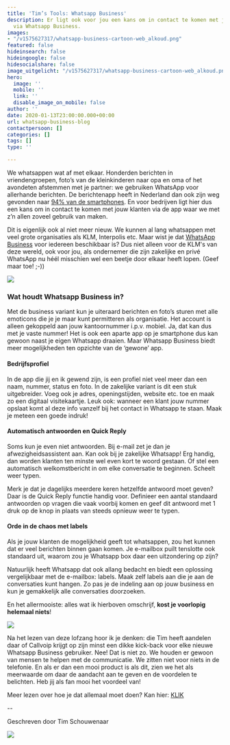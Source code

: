 ```yaml
---
title: 'Tim’s Tools: Whatsapp Business'
description: Er ligt ook voor jou een kans om in contact te komen met jouw klanten
  via Whatsapp Business.
images:
- "/v1575627317/whatsapp-business-cartoon-web_alkoud.png"
featured: false
hideinsearch: false
hideingoogle: false
hidesocialshare: false
image_uitgelicht: "/v1575627317/whatsapp-business-cartoon-web_alkoud.png"
hero:
  image: ''
  mobile: ''
  link: ''
  disable_image_on_mobile: false
author: ''
date: 2020-01-13T23:00:00.000+00:00
url: whatsapp-business-blog
contactpersoon: []
categories: []
tags: []
type: ''

---
```

We whatsappen wat af met elkaar. Honderden berichten in vriendengroepen, foto’s van de kleinkinderen naar opa en oma of het avondeten afstemmen met je partner: we gebruiken WhatsApp voor allerhande berichten. De berichtenapp heeft in Nederland dan ook zijn weg gevonden naar [94% van de smartphones](https://www.emerce.nl/nieuws/facebook-domineert-nederlands-speelveld-apps-berichten-sociale-media). En voor bedrijven ligt hier dus een kans om in contact te komen met jouw klanten via de app waar we met z’n allen zoveel gebruik van maken.

Dit is eigenlijk ook al niet meer nieuw. We kunnen al lang whatsappen met veel grote organisaties als KLM, Interpolis etc. Maar wist je dat [WhatsApp Business](https://www.whatsapp.com/business/) voor iedereen beschikbaar is? Dus niet alleen voor de KLM's van deze wereld, ook voor jou, als ondernemer die zijn zakelijke en privé WhatsApp nu héél misschien wel een beetje door elkaar heeft lopen. (Geef maar toe! ;-))

![](https://res.cloudinary.com/callvoip/image/upload/v1575627200/whatsapp-business-web_i8itfl.png)

### Wat houdt Whatsapp Business in?

Met de business variant kun je uiteraard berichten en foto’s sturen met alle emoticons die je je maar kunt permitteren als organisatie. Het account is alleen gekoppeld aan jouw kantoornummer i.p.v. mobiel. Ja, dat kan dus met je vaste nummer! Het is ook een aparte app op je smartphone dus kan gewoon naast je eigen Whatsapp draaien. Maar Whatsapp Business biedt meer mogelijkheden ten opzichte van de ‘gewone’ app.

#### Bedrijfsprofiel

In de app die jij en ik gewend zijn, is een profiel niet veel meer dan een naam, nummer, status en foto. In de zakelijke variant is dit een stuk uitgebreider. Voeg ook je adres, openingstijden, website etc. toe en maak zo een digitaal visitekaartje. Leuk ook: wanneer een klant jouw nummer opslaat komt al deze info vanzelf bij het contact in Whatsapp te staan. Maak je meteen een goede indruk!

#### Automatisch antwoorden en Quick Reply

Soms kun je even niet antwoorden. Bij e-mail zet je dan je afwezigheidsassistent aan. Kan ook bij je zakelijke Whatsapp! Erg handig, dan worden klanten ten minste wel even kort te woord gestaan. Of stel een automatisch welkomstbericht in om elke conversatie te beginnen. Scheelt weer typen.

Merk je dat je dagelijks meerdere keren hetzelfde antwoord moet geven? Daar is de Quick Reply functie handig voor. Definieer een aantal standaard antwoorden op vragen die vaak voorbij komen en geef dit antwoord met 1 druk op de knop in plaats van steeds opnieuw weer te typen.

#### Orde in de chaos met labels

Als je jouw klanten de mogelijkheid geeft tot whatsappen, zou het kunnen dat er veel berichten binnen gaan komen. Je e-mailbox puilt tenslotte ook standaard uit, waarom zou je Whatsapp box daar een uitzondering op zijn?

Natuurlijk heeft Whatsapp dat ook allang bedacht en biedt een oplossing vergelijkbaar met de e-mailbox: labels. Maak zelf labels aan die je aan de conversaties kunt hangen. Zo pas je de indeling aan op jouw business en kun je gemakkelijk alle conversaties doorzoeken.

En het allermooiste: alles wat ik hierboven omschrijf, **kost je voorlopig helemaal niets**!

![](https://res.cloudinary.com/callvoip/image/upload/v1575627317/whatsapp-business-cartoon-web_alkoud.png)

Na het lezen van deze lofzang hoor ik je denken: die Tim heeft aandelen daar of Callvoip krijgt op zijn minst een dikke kick-back voor elke nieuwe Whatsapp Business gebruiker. Nee! Dat is niet zo. We houden er gewoon van mensen te helpen met de communicatie. We zitten niet voor niets in de telefonie. En als er dan een mooi product is als dit, zien we het als meerwaarde om daar de aandacht aan te geven en de voordelen te belichten. Heb jij als fan mooi het voordeel van!

Meer lezen over hoe je dat allemaal moet doen? Kan hier: [KLIK](https://www.callvoip.nl/ondersteuning/extra-features/snelstart-whatsapp-business/)

\--

Geschreven door Tim Schouwenaar

![](https://res.cloudinary.com/callvoip/image/upload/v1575381401/TS_blog_ahjafu.jpg)